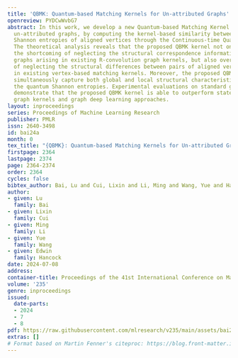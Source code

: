 ```yaml
---
title: 'QBMK: Quantum-based Matching Kernels for Un-attributed Graphs'
openreview: PYDCwWvbG7
abstract: In this work, we develop a new Quantum-based Matching Kernel (QBMK) for
  un-attributed graphs, by computing the kernel-based similarity between the quantum
  Shannon entropies of aligned vertices through the Continuous-time Quantum Walk (CTQW).
  The theoretical analysis reveals that the proposed QBMK kernel not only addresses
  the shortcoming of neglecting the structural correspondence information between
  graphs arising in existing R-convolution graph kernels, but also overcomes the problem
  of neglecting the structural differences between pairs of aligned vertices arising
  in existing vertex-based matching kernels. Moreover, the proposed QBMK kernel can
  simultaneously capture both global and local structural characteristics through
  the quantum Shannon entropies. Experimental evaluations on standard graph datasets
  demonstrate that the proposed QBMK kernel is able to outperform state-of-the-art
  graph kernels and graph deep learning approaches.
layout: inproceedings
series: Proceedings of Machine Learning Research
publisher: PMLR
issn: 2640-3498
id: bai24a
month: 0
tex_title: "{QBMK}: Quantum-based Matching Kernels for Un-attributed Graphs"
firstpage: 2364
lastpage: 2374
page: 2364-2374
order: 2364
cycles: false
bibtex_author: Bai, Lu and Cui, Lixin and Li, Ming and Wang, Yue and Hancock, Edwin
author:
- given: Lu
  family: Bai
- given: Lixin
  family: Cui
- given: Ming
  family: Li
- given: Yue
  family: Wang
- given: Edwin
  family: Hancock
date: 2024-07-08
address:
container-title: Proceedings of the 41st International Conference on Machine Learning
volume: '235'
genre: inproceedings
issued:
  date-parts:
  - 2024
  - 7
  - 8
pdf: https://raw.githubusercontent.com/mlresearch/v235/main/assets/bai24a/bai24a.pdf
extras: []
# Format based on Martin Fenner's citeproc: https://blog.front-matter.io/posts/citeproc-yaml-for-bibliographies/
---
```


